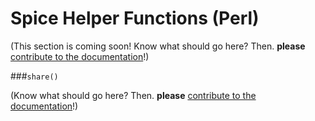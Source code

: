 # Spice Helper Functions (Perl)

(This section is coming soon! Know what should go here? Then. **please** [contribute to the documentation](https://github.com/duckduckgo/duckduckgo-documentation/blob/master/CONTRIBUTING.md)!)

###`share()`

(Know what should go here? Then. **please** [contribute to the documentation](https://github.com/duckduckgo/duckduckgo-documentation/blob/master/CONTRIBUTING.md)!)
